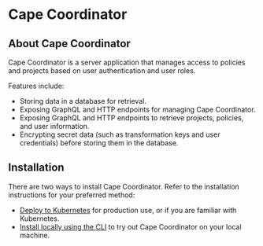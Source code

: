 # Cape Coordinator

## About Cape Coordinator

Cape Coordinator is a server application that manages access to policies and projects based on user authentication and user roles. 

Features include:

* Storing data in a database for retrieval.
* Exposing GraphQL and HTTP endpoints for managing Cape Coordinator.
* Exposing GraphQL and HTTP endpoints to retrieve projects, policies, and user information.
* Encrypting secret data (such as transformation keys and user credentials) before storing them in the database.

## Installation

There are two ways to install Cape Coordinator. Refer to the installation instructions for your preferred method:

* [Deploy to Kubernetes](/cape-core/coordinator/kubernetes/) for production use, or if you are familiar with Kubernetes.
* [Install locally using the CLI](/cape-core/coordinator/local-cli/) to try out Cape Coordinator on your local machine.



